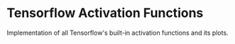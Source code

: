 # Tensorflow Activation Functions
 Implementation of all Tensorflow's built-in activation functions and its plots. 
